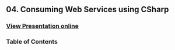 ## 04. Consuming Web Services using CSharp
### [View Presentation online](https://rawgit.com/TelerikAcademy/Web-Services-and-Cloud/master/04.%20Consuming-Web-Services-using-CSharp/slides/index.html)
### Table of Contents
